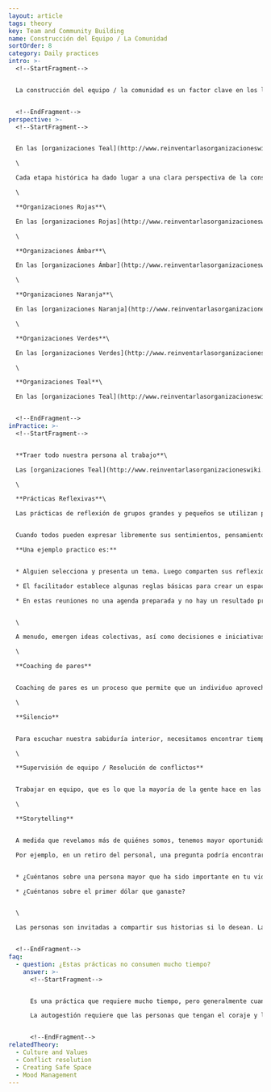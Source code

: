 ```yaml
---
layout: article
tags: theory
key: Team and Community Building
name: Construcción del Equipo / La Comunidad
sortOrder: 8
category: Daily practices
intro: >-
  <!--StartFragment-->


  La construcción del equipo / la comunidad es un factor clave en los logros del grupo. La efectividad de un equipo depende de las relaciones entre los miembros del equipo y de su aprecio por la conciencia colectiva del grupo. Esta sección examina diferentes enfoques y maneras de fortalecer los vínculos dentro de un equipo.


  <!--EndFragment-->
perspective: >-
  <!--StartFragment-->


  En las [organizaciones Teal](http://www.reinventarlasorganizacioneswiki.com/index.php?title=El_Paradigma_Teal_y_las_organizaciones "El Paradigma Teal y las organizaciones"), los equipos se guían por un propósito común y un alto nivel de conciencia y conexión entre los empleados. La gente comparte para el bien común. Las debilidades son vistas como sensibilidades (en lugar de defectos) que pueden ayudar al grupo a aprender y crecer sin la necesidad de supervisores o gerentes. Las tensiones surgen libremente desde dentro y se resuelven en el corazón del equipo. A medida que las organizaciones avanzan hacia Teal, los vínculos entre las personas se vuelven más profundos, más fuertes y más abiertos.\

  \

  Cada etapa histórica ha dado lugar a una clara perspectiva de la construcción de equipo / comunidad y de prácticas muy diferentes:\

  \

  **Organizaciones Rojas**\

  En las [organizaciones Rojas](http://www.reinventarlasorganizacioneswiki.com/index.php?title=El_paradigma_Rojo_y_las_Organizaciones "El paradigma Rojo y las Organizaciones"), los equipos son sostenidos por el carisma del líder y su capacidad de transmitir su energía y sus metas a los empleados. La fuerza y el poder del líder protege a la comunidad de sus miedos y preocupaciones sobre el mundo exterior.\

  \

  **Organizaciones Ámbar**\

  En las [organizaciones Ámbar](http://www.reinventarlasorganizacioneswiki.com/index.php?title=El_Paradigma_%C3%81mbar_y_las_Organizaciones "El Paradigma Ámbar y las Organizaciones"), los gerentes son responsables de los resultados de sus equipos. Se dan instrucciones y parámetros claros, procesos y políticas guían la toma de decisiones. La eficiencia del equipo generalmente depende de la capacidad de sus gerentes para comunicar los objetivos de una manera clara y realista. La comunicación de dos vías a menudo se considera innecesaria. Los empleados suelen sentir un fuerte sentido de pertenencia a su organización y forman vínculos estrechos dentro de su grupo de pares. Las personas suelen socializar con otros en el mismo nivel en la organización.\

  \

  **Organizaciones Naranja**\

  En las [organizaciones Naranja](http://www.reinventarlasorganizacioneswiki.com/index.php?title=El_Paradigma_Naranja_y_las_Organizaciones "El Paradigma Naranja y las Organizaciones"), las habilidades de trabajo en equipo se ven como una forma de ayudar a mejorar el rendimiento y la productividad de los empleados. Las organizaciones Naranja a menudo promueven las actividades de construcción de equipos y las incorporan a la estructura de la empresa. La construcción de equipos se considera una actividad competitiva. Los eventos a veces están diseñados para proporcionar experiencias emocionales fuertes (enfrentar desafíos, deportes extremos, fiestas, etc.) para unir a las personas. Aprender sobre los diferentes tipos de personalidad a menudo se incluye para que la gente aprenda a adaptar su comportamiento para el beneficio del equipo.\

  \

  **Organizaciones Verdes**\

  En las [organizaciones Verdes](http://www.reinventarlasorganizacioneswiki.com/index.php?title=El_Paradigma_Verde_y_las_Organizaciones "El Paradigma Verde y las Organizaciones"), hay espacio para compartir sentimientos y emociones con los colegas. A menudo se organizan actividades sociales y de diversión para que la gente puede llegar a conocerse mejor. Esto aumenta la comprensión y la confianza entre los compañeros. La formación de equipos también está diseñada para apoyar el desarrollo de valores y visión compartidos a través de procesos ascendentes. Las actividades de construcción de equipos o de la comunidad son generalmente impulsadas por iniciativas de Recursos Humanos. Las organizaciones Verdes también invierten con frecuencia en el compromiso de la comunidad externa y en la construcción de la comunidad como parte de su estrategia de responsabilidad social.\

  \

  **Organizaciones Teal**\

  En las [organizaciones Teal](http://www.reinventarlasorganizacioneswiki.com/index.php?title=El_Paradigma_Teal_y_las_organizaciones "El Paradigma Teal y las organizaciones"), la fuerza de la conexión entre las personas tiende a producir un ambiente donde la inteligencia colectiva es alentada y escuchada. Cada uno contribuye a su manera, reconociendo que cuando el grupo prospera - todos prosperan. Se anima a la gente a traer todo su ser al trabajo, compartiendo su vulnerabilidad, sus ideas y fortalezas en un ambiente de confianza. Utilizan prácticas que apoyan la comunicación abierta y confiable, fomentando la creatividad en el lugar de trabajo. También a menudo alientan a tomar un tiempo para estar quieto y reflexionar a través de la meditación o prácticas de silencio.


  <!--EndFragment-->
inPractice: >-
  <!--StartFragment-->


  **Traer todo nuestra persona al trabajo**\

  Las [organizaciones Teal](http://www.reinventarlasorganizacioneswiki.com/index.php?title=El_Paradigma_Teal_y_las_organizaciones "El Paradigma Teal y las organizaciones") fomentan prácticas y formas de trabajo que honran a toda la persona. Se acogen y celebran los sentimientos, pensamientos, atributos físicos y en algunos casos los aspectos espirituales de la vida. La conexión se apoya en el desarrollo de un lenguaje común para que las personas expresen sus sentimientos y pensamientos. Las organizaciones Teal apoyan la construcción de comunidades y equipos creando y cuidando que el lugar de trabajo sea [seguro y abierto](http://www.reinventarlasorganizacioneswiki.com/index.php?title=Creando_Espacios_Seguros "Creando Espacios Seguros"). Se anima a las prácticas de reflexión grupal y a desarrollar la inteligencia colectiva. El trabajo en equipo se convierte en parte del trabajo cotidiano de estas organizaciones y ya no es una actividad separada para los "días fuera del equipo".\

  \

  **Prácticas Reflexivas**\

  Las prácticas de reflexión de grupos grandes y pequeños se utilizan para ayudar a las personas a desarrollar su capacidad de explorar y desarrollar ideas.


  Cuando todos pueden expresar libremente sus sentimientos, pensamientos, emociones y necesidades, se crea un espacio en el que todos pueden ser ellos mismos y comprender mejor a los demás. La gente aprende a verse a la luz de su humanidad y en la belleza de sus fortalezas y su vulnerabilidad.\

  **Una ejemplo practico es:**


  * Alguien selecciona y presenta un tema. Luego comparten sus reflexiones y sentimientos en pequeños grupos de personas (entre 6-10)

  * El facilitador establece algunas reglas básicas para crear un espacio seguro que permita a las personas ser auténticas y vulnerables en su exploración.

  * En estas reuniones no una agenda preparada y no hay un resultado previamente preestablecido; Todo el mundo sale de la reunión con su propio aprendizaje personal.


  \

  A menudo, emergen ideas colectivas, así como decisiones e iniciativas que se llevan a cabo cuando las personas vuelven a su trabajo.\

  \

  **Coaching de pares**


  Coaching de pares es un proceso que permite que un individuo aproveche el poder del equipo al abordar un problema específico. A menudo es un proceso profundamente nutritivo por la experiencia de vinculación individual y valiosa para el equipo, ya que comparten su sabiduría y conocimiento.\

  \

  **Silencio**


  Para escuchar nuestra sabiduría interior, necesitamos encontrar tiempo para calmarnos aún en medio del ruido y el zumbido del lugar de trabajo. Las organizaciones Teal suelen apoyar prácticas de atención plena y silencio en el lugar de trabajo. Organizaciones como [Sounds True](https://www.soundstrue.com/store/) o [Heiligenfeld](https://www.heiligenfeld.de/) ofrecen espacio y tiempo para el silencio o la meditación, a veces cuando comienza el día, o en determinados momentos durante el día de trabajo. Colaborar en silencio aporta una cualidad especial a las relaciones entre colegas. Requiere un nuevo nivel de atención, escuchando menos lo que dicen los colegas, y más a su presencia, sentimientos e intenciones.\

  \

  **Supervisión de equipo / Resolución de conflictos**


  Trabajar en equipo, que es lo que la mayoría de la gente hace en las organizaciones [autogestionadas](http://www.reinventarlasorganizacioneswiki.com/index.php?title=Autogesti%C3%B3n "Autogestión"), invariablemente trae consigo tensiones. Los empleados se encuentran con colegas con diferentes estilos, preferencias y sistemas de creencias. Pueden elegir, como la mayoría de las organizaciones, entre barrer las tensiones bajo la alfombra. O pueden optar por confrontarlas y abordarlas. Hacerlo invariablemente permite que los involucrados crezcan. Cuando las tensiones y los sentimientos se comparten de una manera productiva y respetuosa, los problemas pueden ser identificados y resueltos para el bien de la organización. Con frecuencia, las habilidades de [resolución de conflictos](http://www.reinventarlasorganizacioneswiki.com/index.php?title=Resoluci%C3%B3n_de_Conflictos "Resolución de Conflictos") son necesarias para mejorar el trabajo en equipo.\

  \

  **Storytelling**


  A medida que revelamos más de quiénes somos, tenemos mayor oportunidad de crear relaciones profundas, ricas y significativas. Muchas organizaciones Teal han encontrado que contar historias, es una manera efectiva de hacer esto. La narración de cuentos se entreteje en muchas de las prácticas recurrentes de la organización.\

  Por ejemplo, en un retiro del personal, una pregunta podría encontrar su camino en el programa:


  * ¿Cuéntanos sobre una persona mayor que ha sido importante en tu vida?

  * ¿Cuéntanos sobre el primer dólar que ganaste?


  \

  Las personas son invitadas a compartir sus historias si lo desean. La práctica es simple y, sin embargo, permite compartir un momento decisivo con sus colegas. Tales preguntas pueden ser incorporadas en el proceso de reclutamiento, en los procesos de inducción o, en talleres de capacitación, evaluaciones anuales, retiros del personal y procesos de grupos grandes (tales como Indagación Apreciativa, Teoría U, Espacio Abierto, World Café).


  <!--EndFragment-->
faq:
  - question: ¿Estas prácticas no consumen mucho tiempo?
    answer: >-
      <!--StartFragment-->


      Es una práctica que requiere mucho tiempo, pero generalmente cuando se hace de forma continua, los beneficios superan con creces los costos. La confianza, la empatía y la compasión que construyen el tipo de prácticas se expanden mucho más allá de los confines de la sala de reuniones. Estos sentimientos empiezan a permear toda la organización.\

      La autogestión requiere que las personas que tengan el coraje y la sensación de seguridad para hablar. Asegurar que los empleados son capaces de expresarse a si mismos de manera genuina es muy importante, esa es una muy buena razón.


      <!--EndFragment-->
relatedTheory:
  - Culture and Values
  - Conflict resolution
  - Creating Safe Space
  - Mood Management
---
```

